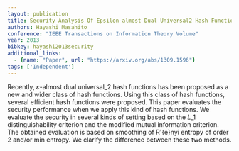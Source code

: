 ```yaml
---
layout: publication
title: Security Analysis Of Epsilon-almost Dual Universal2 Hash Functions Smoothing Of Min Entropy Vs. Smoothing Of Renyi Entropy Of Order 2
authors: Hayashi Masahito
conference: "IEEE Transactions on Information Theory Volume"
year: 2013
bibkey: hayashi2013security
additional_links:
  - {name: "Paper", url: "https://arxiv.org/abs/1309.1596"}
tags: ['Independent']
---
```

Recently, $\varepsilon$-almost dual universal$\_2$ hash functions has been proposed as a new and wider class of hash functions. Using this class of hash functions, several efficient hash functions were proposed. This paper evaluates the security performance when we apply this kind of hash functions. We evaluate the security in several kinds of setting based on the $L\_1$ distinguishability criterion and the modified mutual information criterion. The obtained evaluation is based on smoothing of R\'\{e\}nyi entropy of order 2 and/or min entropy. We clarify the difference between these two methods.
